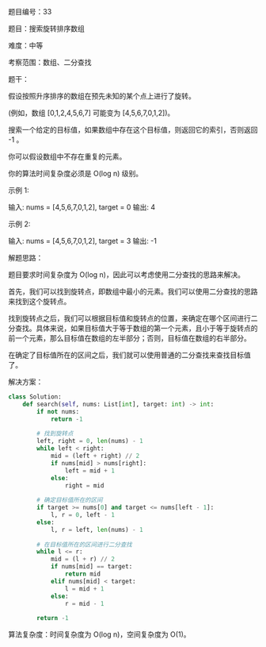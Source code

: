 题目编号：33

题目：搜索旋转排序数组

难度：中等

考察范围：数组、二分查找

题干：

假设按照升序排序的数组在预先未知的某个点上进行了旋转。

(例如，数组 [0,1,2,4,5,6,7] 可能变为 [4,5,6,7,0,1,2])。

搜索一个给定的目标值，如果数组中存在这个目标值，则返回它的索引，否则返回 -1 。

你可以假设数组中不存在重复的元素。

你的算法时间复杂度必须是 O(log n) 级别。

示例 1:

输入: nums = [4,5,6,7,0,1,2], target = 0
输出: 4

示例 2:

输入: nums = [4,5,6,7,0,1,2], target = 3
输出: -1

解题思路：

题目要求时间复杂度为 O(log n)，因此可以考虑使用二分查找的思路来解决。

首先，我们可以找到旋转点，即数组中最小的元素。我们可以使用二分查找的思路来找到这个旋转点。

找到旋转点之后，我们可以根据目标值和旋转点的位置，来确定在哪个区间进行二分查找。具体来说，如果目标值大于等于数组的第一个元素，且小于等于旋转点的前一个元素，那么目标值在数组的左半部分；否则，目标值在数组的右半部分。

在确定了目标值所在的区间之后，我们就可以使用普通的二分查找来查找目标值了。

解决方案：

```python
class Solution:
    def search(self, nums: List[int], target: int) -> int:
        if not nums:
            return -1
        
        # 找到旋转点
        left, right = 0, len(nums) - 1
        while left < right:
            mid = (left + right) // 2
            if nums[mid] > nums[right]:
                left = mid + 1
            else:
                right = mid
        
        # 确定目标值所在的区间
        if target >= nums[0] and target <= nums[left - 1]:
            l, r = 0, left - 1
        else:
            l, r = left, len(nums) - 1
        
        # 在目标值所在的区间进行二分查找
        while l <= r:
            mid = (l + r) // 2
            if nums[mid] == target:
                return mid
            elif nums[mid] < target:
                l = mid + 1
            else:
                r = mid - 1
        
        return -1
```

算法复杂度：时间复杂度为 O(log n)，空间复杂度为 O(1)。